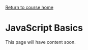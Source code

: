 <a href="https://wes-chen.github.io/build-a-website/">Return to course home</a>

# JavaScript Basics

This page will have content soon.
